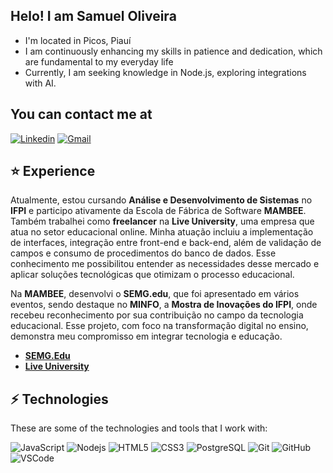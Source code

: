 ## Helo! I am Samuel Oliveira

* I'm located in Picos, Piauí
* I am continuously enhancing my skills in patience and dedication, which are fundamental to my everyday life
* Currently, I am seeking knowledge in Node.js, exploring integrations with AI.

## You can contact me at
[![Linkedin](https://img.shields.io/badge/LinkedIn-0077B5?style=for-the-badge&logo=linkedin&logoColor=white)](https://www.linkedin.com/in/ruan-lauro-cardoso-da-silva-monteiro-983577216)
[![Gmail](https://img.shields.io/badge/Gmail-FF0000?style=for-the-badge&logo=gmail&logoColor=white)](mailto:samuel098tr@gmail.com)
## ⭐ Experience
Atualmente, estou cursando **Análise e Desenvolvimento de Sistemas** no **IFPI** e participo ativamente da Escola de Fábrica de Software **MAMBEE**. Também trabalhei como **freelancer** na **Live University**, uma empresa que atua no setor educacional online. Minha atuação incluiu a implementação de interfaces, integração entre front-end e back-end, além de validação de campos e consumo de procedimentos do banco de dados. Esse conhecimento me possibilitou entender as necessidades desse mercado e aplicar soluções tecnológicas que otimizam o processo educacional.

Na **MAMBEE**, desenvolvi o **SEMG.edu**, que foi apresentado em vários eventos, sendo destaque no **MINFO**, a **Mostra de Inovações do IFPI**, onde recebeu reconhecimento por sua contribuição no campo da tecnologia educacional. Esse projeto, com foco na transformação digital no ensino, demonstra meu compromisso em integrar tecnologia e educação.

* **[SEMG.Edu](https://semg-edu-next.vercel.app/login)** 
* **[Live University](https://liveuniversity.com/)**


## ⚡ Technologies

These are some of the technologies and tools that I work with:

![JavaScript](https://img.shields.io/badge/-JavaScript-black?style=flat-square&logo=javascript) 
![Nodejs](https://img.shields.io/badge/-Nodejs-339933?style=flat-square&logo=Node.js&logoColor=white) 
![HTML5](https://img.shields.io/badge/-HTML5-E34F26?style=flat-square&logo=html5&logoColor=white) 
![CSS3](https://img.shields.io/badge/-CSS3-1572B6?style=flat-square&logo=css3) 
![PostgreSQL](https://img.shields.io/badge/-PostgreSQL-4479A1?style=flat-square&logo=postgresql&logoColor=white)
![Git](https://img.shields.io/badge/-Git-black?style=flat-square&logo=git)
![GitHub](https://img.shields.io/badge/-GitHub-181717?style=flat-square&logo=github)
![VSCode](https://img.shields.io/badge/-VSCode-007ACC?style=flat-square&logo=visual-studio-code&logoColor=white)

